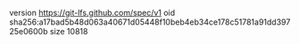 version https://git-lfs.github.com/spec/v1
oid sha256:a17bad5b48d063a40671d05448f10beb4eb34ce178c51781a91dd39725e0600b
size 10818
